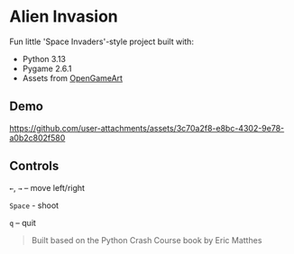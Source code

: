 # Alien Invasion
Fun little 'Space Invaders'-style project built with:
- Python 3.13
- Pygame 2.6.1
- Assets from [OpenGameArt](https://opengameart.org)

## Demo
https://github.com/user-attachments/assets/3c70a2f8-e8bc-4302-9e78-a0b2c802f580


## Controls
`←`, `→` – move left/right

`Space` - shoot

`q` – quit


> Built based on the Python Crash Course book by Eric Matthes
